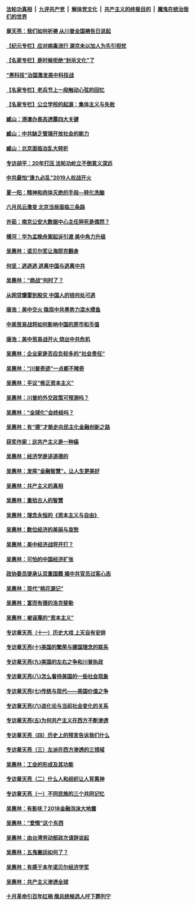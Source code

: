 ####  [法轮功真相](../../../../basic/blob/master/README.md?t=06221231) &nbsp;|&nbsp; [九评共产党](../../../../9ping.md/blob/master/README.md?t=06221231) &nbsp;|&nbsp; [解体党文化](../../../../jtdwh.md/blob/master/README.md?t=06221231)  &nbsp;|&nbsp; [共产主义的终极目的](../../../../gczydzjmd.md/blob/master/README.md?t=06221231) &nbsp;|&nbsp; [魔鬼在统治我们的世界](../../../../mgztzwmdsj.md/blob/master/README.md?t=06221231) 

#### [章天亮：我们如何祈祷 从川普全国祷告日说起](../pages/nsc423/n11944627.md?t=06221231) 

#### [【纪元专栏】应对病毒流行 渥京未以加人为先引担忧](../pages/nsc423/n11875714.md?t=06221231) 

#### [【名家专栏】是时候拒绝“封杀文化”了](../pages/nsc423/n11814093.md?t=06221231) 

#### [“黑科技”治国激发美中科技战](../pages/nsc423/n11638056.md?t=06221231) 

#### [【名家专栏】老兵节上一段触动心弦的回忆](../pages/nsc423/n11646016.md?t=06221231) 

#### [【名家专栏】公立学校的起源：集体主义与失败](../pages/nsc423/n11601833.md?t=06221231) 

#### [臧山：港澳办表态透露四大关键](../pages/nsc423/n11421628.md?t=06221231) 

#### [臧山：中共缺乏管理开放社会的能力](../pages/nsc423/n11407457.md?t=06221231) 

#### [臧山：北京面临治乱大转折](../pages/nsc423/n11406895.md?t=06221231) 

#### [专访胡平：20年打压 法轮功屹立不倒意义深远](../pages/nsc423/n11398800.md?t=06221231) 

#### [中共最怕“逢九必乱”2019人权战开火](../pages/nsc423/n11385248.md?t=06221231) 

#### [夏一阳：精神和肉体灭绝的手段—转化洗脑](../pages/nsc423/n11368250.md?t=06221231) 

#### [六月风云激变 北京当局面临三条路](../pages/nsc423/n11313668.md?t=06221231) 

#### [许茹：南京公安大数据中心主任猝死是偶然？](../pages/nsc423/n11064744.md?t=06221231) 

#### [横河：华为孟晚舟案起诉引渡 美中角力升级](../pages/nsc423/n11027230.md?t=06221231) 

#### [吴惠林：诺贝尔奖让海耶克翻身](../pages/nsc423/n10890049.md?t=06221231) 

#### [何坚：逃逃逃 逃离中国与逃离中共](../pages/nsc423/n10592891.md?t=06221231) 

#### [吴惠林：“商战”何时了？](../pages/nsc423/n10573558.md?t=06221231) 

#### [从网贷爆雷到股灾 中国人的钱何处可逃](../pages/nsc423/n10572800.md?t=06221231) 

#### [唐浩：美中交火 隐现中共黑势力混水摸鱼](../pages/nsc423/n10544040.md?t=06221231) 

#### [中美贸易战将如何影响中国的房市和币值](../pages/nsc423/n10543697.md?t=06221231) 

#### [唐浩：美中贸易战开火 烧出中共危机](../pages/nsc423/n10540126.md?t=06221231) 

#### [吴惠林：企业家是否应负较多的“社会责任”](../pages/nsc423/n10535022.md?t=06221231) 

#### [吴惠林：“川普奇迹”一点都不稀奇](../pages/nsc423/n10512808.md?t=06221231) 

#### [吴惠林：平议“修正资本主义”](../pages/nsc423/n10495724.md?t=06221231) 

#### [吴惠林：川普的外交政策可预测吗？](../pages/nsc423/n10462387.md?t=06221231) 

#### [吴惠林：“全球化”会终结吗？](../pages/nsc423/n10452838.md?t=06221231) 

#### [吴惠林：有“德”才能走向民主化金融创新之路](../pages/nsc423/n10432292.md?t=06221231) 

#### [获奖作家：这共产主义是一种癌](../pages/nsc423/n10431541.md?t=06221231) 

#### [吴惠林：经济学是讲道德的](../pages/nsc423/n10398014.md?t=06221231) 

#### [吴惠林：发挥“金融智慧”，让人生更美好](../pages/nsc423/n10375019.md?t=06221231) 

#### [吴惠林：共产主义的真相](../pages/nsc423/n10351394.md?t=06221231) 

#### [吴惠林：重拾古人的智慧](../pages/nsc423/n10337691.md?t=06221231) 

#### [吴惠林：理念永恒的《资本主义与自由》](../pages/nsc423/n10316274.md?t=06221231) 

#### [吴惠林：数位经济的美丽与哀愁](../pages/nsc423/n10292946.md?t=06221231) 

#### [吴惠林：美中经济战将开打？](../pages/nsc423/n10258825.md?t=06221231) 

#### [吴惠林：可怕的中国经济扩张](../pages/nsc423/n10219147.md?t=06221231) 

#### [政协委员提承认双重国籍 揭中共官员过客心态](../pages/nsc423/n10208809.md?t=06221231) 

#### [吴惠林：现代“桃花源记”](../pages/nsc423/n10185234.md?t=06221231) 

#### [吴惠林：富而有德的洛克斐勒](../pages/nsc423/n10142264.md?t=06221231) 

#### [吴惠林：被诬蔑的“资本主义”](../pages/nsc423/n10124816.md?t=06221231) 

#### [专访章天亮（十一）历史大戏 上天自有安排](../pages/nsc423/n10094905.md?t=06221231) 

#### [专访章天亮(十)美国的繁荣与建国理念的联系](../pages/nsc423/n10094899.md?t=06221231) 

#### [专访章天亮(九)美国的左右之争和川普执政](../pages/nsc423/n10094889.md?t=06221231) 

#### [专访章天亮(八)怎么看待美国的一些社会现象](../pages/nsc423/n10094857.md?t=06221231) 

#### [专访章天亮(七)传统与现代——美国价值之争](../pages/nsc423/n10093140.md?t=06221231) 

#### [专访章天亮(六)进化论与当前社会变化的关系](../pages/nsc423/n10092036.md?t=06221231) 

#### [专访章天亮(五)为何共产主义在西方不断渗透](../pages/nsc423/n10083620.md?t=06221231) 

#### [专访章天亮（四）历史上的预言告诉我们什么](../pages/nsc423/n10083606.md?t=06221231) 

#### [专访章天亮（三）左派在西方渗透的三领域](../pages/nsc423/n10081115.md?t=06221231) 

#### [吴惠林：工会的形成及其功能](../pages/nsc423/n10080633.md?t=06221231) 

#### [专访章天亮（二）什么人和组织让人背离神](../pages/nsc423/n10076637.md?t=06221231) 

#### [专访章天亮（一）不同民族的三个共同记忆](../pages/nsc423/n10074188.md?t=06221231) 

#### [吴惠林：有影呒？2018金融泡沫大地震](../pages/nsc423/n10040534.md?t=06221231) 

#### [吴惠林：“爱情”这个东西](../pages/nsc423/n10019423.md?t=06221231) 

#### [吴惠林：由台湾劳动部政次请辞说起](../pages/nsc423/n9979679.md?t=06221231) 

#### [吴惠林：五鬼搬运如何了？](../pages/nsc423/n9925338.md?t=06221231) 

#### [吴惠林：有感于本年诺贝尔经济学奖](../pages/nsc423/n9871883.md?t=06221231) 

#### [吴惠林：共产主义渗透全球](../pages/nsc423/n9812748.md?t=06221231) 

#### [十月革命引百年红祸 俄总统候选人吁下葬列宁](../pages/nsc423/n9810182.md?t=06221231) 

